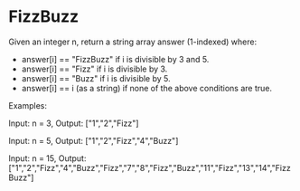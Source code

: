 <h1>FizzBuzz</h1>
<p>
Given an integer n, return a string array answer (1-indexed) where:

  <ul>
    <li>answer[i] == "FizzBuzz" if i is divisible by 3 and 5.</li>
    <li>answer[i] == "Fizz" if i is divisible by 3.</li>
    <li>answer[i] == "Buzz" if i is divisible by 5.</li>
    <li>answer[i] == i (as a string) if none of the above conditions are true.</li>
</ul></p>
<p>
Examples:

Input: n = 3,
Output: ["1","2","Fizz"]

Input: n = 5,
Output: ["1","2","Fizz","4","Buzz"]

Input: n = 15,
Output: ["1","2","Fizz","4","Buzz","Fizz","7","8","Fizz","Buzz","11","Fizz","13","14","FizzBuzz"]
</p>

